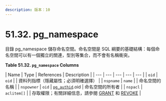 ```yaml
---
description: 版本：10
---
```


# 51.32. pg\_namespace

目錄 pg\_namespace 儲存命名空間。命名空間是 SQL 綱要的基礎結構：每個命名空間可以有一個獨立的關連，型別等集合，而不會有名稱衝突。

**Table 51.32. `pg_namespace` Columns**

| Name | Type | References | Description |
| --- | --- | --- | --- | --- |
| `oid` | `oid` |   | 資料列指標（隱藏屬性；必須明確選擇） |
| `nspname` | `name` |   | 命名空間的名稱 |
| `nspowner` | `oid` | [`pg_authid`](51.8.-pg_authid.md).oid | 命名空間的所有者 |
| `nspacl` | `aclitem[]` |   | 存取權限；有關詳細信息，請參閱 [GRANT](../../reference/sql-commands/grant.md) 和 [REVOKE](../../reference/sql-commands/revoke.md) |

